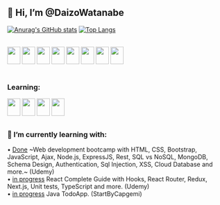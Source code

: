 ## **👋 Hi, I’m @DaizoWatanabe**  


[![Anurag's GitHub stats](https://github-readme-stats.vercel.app/api?username=DaizoWatanabe&hide=issues,contribs&count_private=true&show_icons=true&theme=react&layout=compact)](https://github.com/anuraghazra/github-readme-stats)    [![Top Langs](https://github-readme-stats.vercel.app/api/top-langs/?username=DaizoWatanabe&layout=compact&theme=react)](https://github.com/anuraghazra/github-readme-stats)

<div style="display: inline_block"><br>
<img aligh="center" width="30" height="40" src="https://cdn.jsdelivr.net/gh/devicons/devicon/icons/javascript/javascript-original.svg" />
<img aligh="center" width="30" height="40" src="https://cdn.jsdelivr.net/gh/devicons/devicon/icons/html5/html5-original.svg" />
<img aligh="center" width="30" height="40" src="https://cdn.jsdelivr.net/gh/devicons/devicon/icons/css3/css3-original.svg" />
<img aligh="center" width="30" height="40" src="https://cdn.jsdelivr.net/gh/devicons/devicon/icons/bootstrap/bootstrap-original.svg" />
<img aligh="center" width="30" height="40" src="https://cdn.jsdelivr.net/gh/devicons/devicon/icons/nodejs/nodejs-original.svg" />
<img aligh="center" width="30" height="40" src="https://cdn.jsdelivr.net/gh/devicons/devicon/icons/express/express-original-wordmark.svg" />
<img aligh="center" width="30" height="40" src="https://cdn.jsdelivr.net/gh/devicons/devicon/icons/mongodb/mongodb-original.svg" />
<img aligh="center" width="30" height="40" src="https://cdn.icon-icons.com/icons2/2107/PNG/512/file_type_ejs_icon_130626.png">
</div>
<br>
<div style="display: inline_block">
  
  ### Learning: <br> 
  <img aligh="center" width="30" height="40" src="https://cdn.jsdelivr.net/gh/devicons/devicon/icons/salesforce/salesforce-original.svg" />
  <img aligh="center" width="30" height="40" src="https://cdn.jsdelivr.net/gh/devicons/devicon/icons/java/java-original.svg" />
  <img aligh="center" width="30" height="40" src="https://cdn.jsdelivr.net/gh/devicons/devicon/icons/mysql/mysql-original.svg" />
  <img aligh="center" width="30" height="40" src="https://cdn.jsdelivr.net/gh/devicons/devicon/icons/react/react-original.svg" />
</div>

##


### 🌱 I’m currently learning with:  
• [Done](https://github.com/DaizoWatanabe/TheWebDeveloperBootcamp2021) ~Web development bootcamp with HTML, CSS, Bootstrap, JavaScript, Ajax, Node.js, ExpressJS, Rest, SQL vs NoSQL, MongoDB, Schema Design, Authentication, Sql Injection, XSS, Cloud Database and more.~ (Udemy)   
• [in progress](https://github.com/DaizoWatanabe/React---The-Complete-Guide-incl-Hooks-React-Router-Redux-) React Complete Guide with Hooks, React Router, Redux, Next.js, Unit tests, TypeScript and more. (Udemy)  
• [in progress](https://github.com/DaizoWatanabe/StartByCapgemini/tree/master/Workspace/TodoApp) Java TodoApp. (StartByCapgemi)




<!---
DaizoWatanabe/DaizoWatanabe is a ✨ special ✨ repository because its `README.md` (this file) appears on your GitHub profile.
You can click the Preview link to take a look at your changes.
--->
